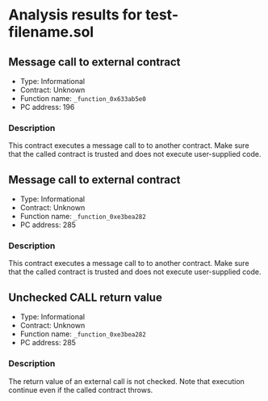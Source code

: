 # Analysis results for test-filename.sol

## Message call to external contract

- Type: Informational
- Contract: Unknown
- Function name: `_function_0x633ab5e0`
- PC address: 196

### Description

This contract executes a message call to to another contract. Make sure that the called contract is trusted and does not execute user-supplied code.

## Message call to external contract

- Type: Informational
- Contract: Unknown
- Function name: `_function_0xe3bea282`
- PC address: 285

### Description

This contract executes a message call to to another contract. Make sure that the called contract is trusted and does not execute user-supplied code.

## Unchecked CALL return value

- Type: Informational
- Contract: Unknown
- Function name: `_function_0xe3bea282`
- PC address: 285

### Description

The return value of an external call is not checked. Note that execution continue even if the called contract throws.